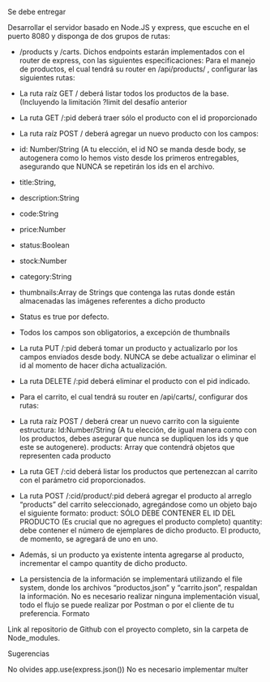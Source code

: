Se debe entregar

Desarrollar el servidor basado en Node.JS y express, que escuche en el puerto 8080 y disponga de dos grupos de rutas: 
- /products y /carts. Dichos endpoints estarán implementados con el router de express, con las siguientes especificaciones:
Para el manejo de productos, el cual tendrá su router en /api/products/ , configurar las siguientes rutas:
- La ruta raíz GET / deberá listar todos los productos de la base. (Incluyendo la limitación ?limit del desafío anterior
- La ruta GET /:pid deberá traer sólo el producto con el id proporcionado

- La ruta raíz POST / deberá agregar un nuevo producto con los campos:
- id: Number/String (A tu elección, el id NO se manda desde body, se autogenera como lo hemos visto desde los primeros entregables, asegurando que NUNCA se repetirán los ids en el archivo.
- title:String,
- description:String
- code:String
- price:Number
- status:Boolean
- stock:Number
- category:String
- thumbnails:Array de Strings que contenga las rutas donde están almacenadas las imágenes referentes a dicho producto
- Status es true por defecto.
- Todos los campos son obligatorios, a excepción de thumbnails

- La ruta PUT /:pid deberá tomar un producto y actualizarlo por los campos enviados desde body. NUNCA se debe actualizar o eliminar el id al momento de hacer dicha actualización.
- La ruta DELETE /:pid deberá eliminar el producto con el pid indicado. 

- Para el carrito, el cual tendrá su router en /api/carts/, configurar dos rutas:

- La ruta raíz POST / deberá crear un nuevo carrito con la siguiente estructura:
Id:Number/String (A tu elección, de igual manera como con los productos, debes asegurar que nunca se dupliquen los ids y que este se autogenere).
products: Array que contendrá objetos que representen cada producto

- La ruta GET /:cid deberá listar los productos que pertenezcan al carrito con el parámetro cid proporcionados.
- La ruta POST  /:cid/product/:pid deberá agregar el producto al arreglo “products” del carrito seleccionado, agregándose como un objeto bajo el siguiente formato:
product: SÓLO DEBE CONTENER EL ID DEL PRODUCTO (Es crucial que no agregues el producto completo)
quantity: debe contener el número de ejemplares de dicho producto. El producto, de momento, se agregará de uno en uno.

- Además, si un producto ya existente intenta agregarse al producto, incrementar el campo quantity de dicho producto. 

- La persistencia de la información se implementará utilizando el file system, donde los archivos “productos,json” y “carrito.json”, respaldan la información.
No es necesario realizar ninguna implementación visual, todo el flujo se puede realizar por Postman o por el cliente de tu preferencia.
Formato

Link al repositorio de Github con el proyecto completo, sin la carpeta de Node_modules.

Sugerencias

No olvides app.use(express.json())
No es necesario implementar multer

